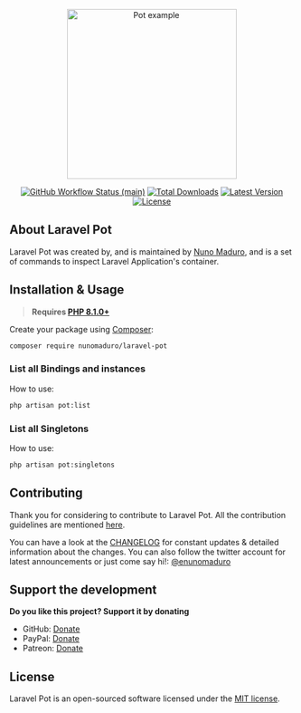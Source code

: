 <p align="center">
    <img src="https://raw.githubusercontent.com/nunomaduro/laravel-pot/main/docs/example.png" alt="Pot example" height="300">
</p>

<p align="center">
    <a href="https://github.com/nunomaduro/laravel-pot/actions"><img alt="GitHub Workflow Status (main)" src="https://img.shields.io/github/workflow/status/nunomaduro/laravel-pot/Tests/main"></a>
    <a href="https://packagist.org/packages/nunomaduro/laravel-pot"><img alt="Total Downloads" src="https://img.shields.io/packagist/dt/nunomaduro/laravel-pot"></a>
    <a href="https://packagist.org/packages/nunomaduro/laravel-pot"><img alt="Latest Version" src="https://img.shields.io/packagist/v/nunomaduro/laravel-pot"></a>
    <a href="https://packagist.org/packages/nunomaduro/laravel-pot"><img alt="License" src="https://img.shields.io/packagist/l/nunomaduro/laravel-pot"></a>
</p>

## About Laravel Pot

Laravel Pot was created by, and is maintained by [Nuno Maduro](https://github.com/nunomaduro), and is a set of commands to inspect Laravel Application's container.

## Installation & Usage

> **Requires [PHP 8.1.0+](https://php.net/releases/)**

Create your package using [Composer](https://getcomposer.org):

```bash
composer require nunomaduro/laravel-pot
```

### List all Bindings and instances

How to use:

```bash
php artisan pot:list
```

### List all Singletons

How to use:

```bash
php artisan pot:singletons
```

## Contributing

Thank you for considering to contribute to Laravel Pot. All the contribution guidelines are mentioned [here](CONTRIBUTING.md).

You can have a look at the [CHANGELOG](CHANGELOG.md) for constant updates & detailed information about the changes. You can also follow the twitter account for latest announcements or just come say hi!: [@enunomaduro](https://twitter.com/enunomaduro)

## Support the development
**Do you like this project? Support it by donating**

- GitHub: [Donate](https://github.com/sponsors/nunomaduro)
- PayPal: [Donate](https://www.paypal.com/cgi-bin/webscr?cmd=_s-xclick&hosted_button_id=66BYDWAT92N6L)
- Patreon: [Donate](https://www.patreon.com/nunomaduro)

## License

Laravel Pot is an open-sourced software licensed under the [MIT license](LICENSE.md).
